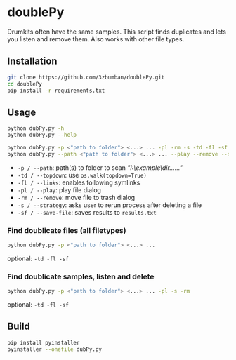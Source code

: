 # doublePy

Drumkits often have the same samples.
This script finds duplicates and lets you listen and remove them.
Also works with other file types.

## Installation

```sh
git clone https://github.com/3zbumban/doublePy.git
cd doublePy
pip install -r requirements.txt
```

## Usage

```sh
python dubPy.py -h
python dubPy.py --help
```

```sh
python dubPy.py -p <"path to folder"> <...> ... -pl -rm -s -td -fl -sf
python dubPy.py --path <"path to folder"> <...> ... --play --remove --strategy --save-file --topdown --links
```

- `-p / --path`: path(s) to folder to scan _"I:\example\dir\...\...\"_
- `-td / --topdown`: use `os.walk(topdown=True)`
- `-fl / --links`: enables following symlinks
- `-pl / --play`: play file dialog
- `-rm / --remove`: move file to trash dialog
- `-s / --strategy`: asks user to rerun process after deleting a file
- `-sf / --save-file`: saves results to `results.txt`

### Find doublicate files (all filetypes)

```sh
python dubPy.py -p <"path to folder"> <...> ...
```

optional: `-td -fl -sf`

### Find doublicate samples, listen and delete

```sh
python dubPy.py -p <"path to folder"> <...> ... -pl -s -rm
```

optional: `-td -fl -sf`

## Build

```sh
pip install pyinstaller
pyinstaller --onefile dubPy.py
```